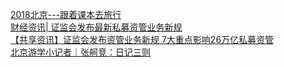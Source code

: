   
[2018北京---跟着课本去旅行](http://www.dianyue.me/archives/835/v91763rqlaii7pat/)  
[财经资讯| 证监会发布最新私募资管业务新规](http://www.dianyue.me/archives/745/jeqz4q02sucdex2p/)  
[【共享资讯】证监会发布资管业务新规 7大重点影响26万亿私募资管](http://www.dianyue.me/archives/011/nnbl5j29ehhrq4s4/)  
[北京游学小记者｜张舸竞：日记三则](http://www.dianyue.me/archives/816/ua0m2hjv9kuzv89y/)